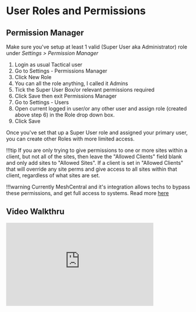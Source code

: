 # User Roles and Permissions

## Permission Manager

Make sure you've setup at least 1 valid (Super User aka Administrator) role under _Settings > Permission Manager_

1. Login as usual Tactical user
2. Go to Settings - Permissions Manager
3. Click New Role
4. You can all the role anything, I called it Admins
5. Tick the Super User Box/or relevant permissions required
6. Click Save then exit Permissions Manager
7. Go to Settings - Users
8. Open current logged in user/or any other user and assign role (created above step 6) in the Role drop down box.
9. Click Save 

Once you've set that up a Super User role and assigned your primary user, you can create other Roles with more limited access.


!!!tip
    If you are only trying to give permissions to one or more sites within a client, but not all of the sites, then leave the "Allowed Clients" field blank and only add sites to "Allowed Sites". If a client is set in "Allowed Clients" that will override any site perms and give access to all sites within that client, regardless of what sites are set.


!!!warning
    Currently MeshCentral and it's integration allows techs to bypass these permissions, and get full access to systems. Read more [here](../mesh_integration.md#security-implications)

## Video Walkthru

<div class="video-wrapper">
  <iframe width="400" height="225" src="https://www.youtube.com/embed/TTPLvgjMgp0" frameborder="0" allowfullscreen></iframe>
</div>
